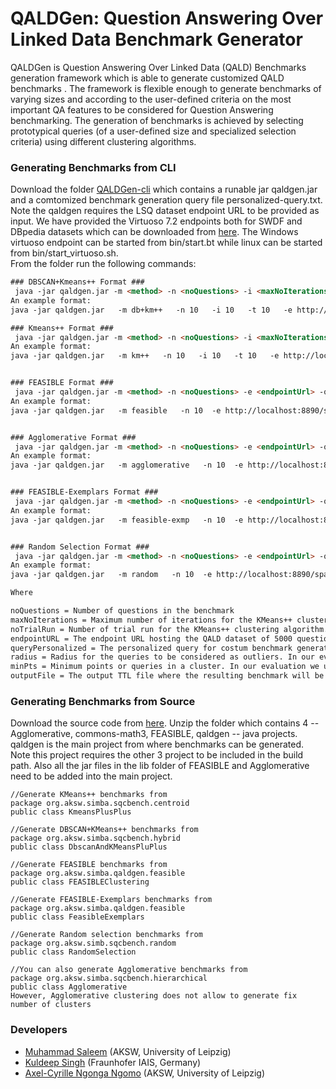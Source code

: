 # QALDGen: Question Answering Over Linked Data Benchmark Generator


QALDGen is Question Answering Over Linked Data (QALD) Benchmarks generation framework which is able to generate customized QALD benchmarks . The framework is flexible enough to generate benchmarks of varying sizes and according to the user-defined criteria on the most important QA features to be considered for Question Answering benchmarking. The generation of benchmarks is achieved by selecting prototypical queries (of a user-defined size and specialized selection criteria) using different clustering algorithms. 
 

 ### Generating Benchmarks from CLI
Download the folder [QALDGen-cli](https://hobbitdata.informatik.uni-leipzig.de/benchmarks-data/QALDGen-cli.zip) which contains a runable jar qaldgen.jar and a comtomized benchmark generation query file personalized-query.txt. Note the qaldgen requires the LSQ dataset endpoint URL to be provided as input. We have provided the Virtuoso 7.2 endpoints both for SWDF and DBpedia datasets which can be downloaded from [here](http://hobbitdata.informatik.uni-leipzig.de/qaldgen-lsq-endpoints/). The Windows virtuoso endpoint can be started from bin/start.bt while linux can be started from bin/start_virtuoso.sh.  
From the folder run the following commands: 
```html
### DBSCAN+Kmeans++ Format ### 
 java -jar qaldgen.jar -m <method> -n <noQuestions> -i <maxNoIterations> -t <noTrialRun> -e <endpointUrl> -q <queryPersonalized> -r <radius> -p <minPts> -o <outputFile>
An example format: 
java -jar qaldgen.jar   -m db+km++   -n 10   -i 10   -t 10   -e http://localhost:8890/sparql   -q personalized-query.txt   -r 1   -p 1   -o db+km++-10qa-benchmark.ttl

### Kmeans++ Format ### 
 java -jar qaldgen.jar -m <method> -n <noQuestions> -i <maxNoIterations> -t <noTrialRun> -e <endpointUrl> -q <queryPersonalized> -o <outputFile>
An example format: 
java -jar qaldgen.jar   -m km++   -n 10   -i 10   -t 10   -e http://localhost:8890/sparql   -q personalized-query.txt   -o km++-10qa-benchmark.ttl


### FEASIBLE Format ### 
 java -jar qaldgen.jar -m <method> -n <noQuestions> -e <endpointUrl> -q <queryPersonalized> -o <outputFile>
An example format: 
java -jar qaldgen.jar   -m feasible   -n 10  -e http://localhost:8890/sparql   -q personalized-query.txt   -o feasible-10qa-benchmark.ttl


### Agglomerative Format ### 
 java -jar qaldgen.jar -m <method> -n <noQuestions> -e <endpointUrl> -q <queryPersonalized> -o <outputFile>
An example format: 
java -jar qaldgen.jar   -m agglomerative   -n 10  -e http://localhost:8890/sparql   -q personalized-query.txt   -o agglomerative-10qa-benchmark.ttl


### FEASIBLE-Exemplars Format ### 
 java -jar qaldgen.jar -m <method> -n <noQuestions> -e <endpointUrl> -q <queryPersonalized> -o <outputFile>
An example format: 
java -jar qaldgen.jar   -m feasible-exmp   -n 10  -e http://localhost:8890/sparql   -q personalized-query.txt   -o feasible-exmp-10qa-benchmark.ttl


### Random Selection Format ### 
 java -jar qaldgen.jar -m <method> -n <noQuestions> -e <endpointUrl> -q <queryPersonalized> -o <outputFile>
An example format: 
java -jar qaldgen.jar   -m random   -n 10  -e http://localhost:8890/sparql   -q personalized-query.txt   -o random-10qa-benchmark.ttl

Where

noQuestions = Number of questions in the benchmark
maxNoIterations = Maximum number of iterations for the KMeans++ clustering algorithm. In our evaluation we used maxNoIterations = 10. 
noTrialRun = Number of trial run for the KMeans++ clustering algorithm. In our evaluation we used noTrialRun = 10.
endpointURL = The endpoint URL hosting the QALD dataset of 5000 questions. The benchmarks are generated from these questions. 
queryPersonalized = The personalized query for costum benchmark generation
radius = Radius for the queries to be considered as outliers. In our evaluation we used radius = 1
minPts = Minimum points or queries in a cluster. In our evaluation we used min. points = 1
outputFile = The output TTL file where the resulting benchmark will be printed

```
### Generating Benchmarks from Source 
Download the source code from [here](https://github.com/AKSW/qaldgen/blob/master/qaldgen-src.7z). Unzip the folder which contains 4 -- Agglomerative, commons-math3, FEASIBLE, qaldgen -- java projects. qaldgen is the main project from where benchmarks can be generated. Note this project requires the other 3 project to be included in the build path. Also all the jar files in the lib folder of FEASIBLE and Agglomerative need to be added into the main project.
```
//Generate KMeans++ benchmarks from 
package org.aksw.simba.sqcbench.centroid
public class KmeansPlusPlus 

//Generate DBSCAN+KMeans++ benchmarks from 
package org.aksw.simba.sqcbench.hybrid
public class DbscanAndKMeansPluPlus 

//Generate FEASIBLE benchmarks from 
package org.aksw.simba.qaldgen.feasible
public class FEASIBLEClustering 

//Generate FEASIBLE-Exemplars benchmarks from 
package org.aksw.simba.qaldgen.feasible
public class FeasibleExemplars

//Generate Random selection benchmarks from 
package org.aksw.simb.sqcbench.random
public class RandomSelection

//You can also generate Agglomerative benchmarks from 
package org.aksw.simba.sqcbench.hierarchical
public class Agglomerative
However, Agglomerative clustering does not allow to generate fix number of clusters
```
### Developers
  * [Muhammad Saleem](https://sites.google.com/site/saleemsweb/) (AKSW, University of Leipzig) 
  * [Kuldeep Singh](https://oyekuldeep.wordpress.com/) (Fraunhofer IAIS, Germany)
  * [Axel-Cyrille Ngonga Ngomo](http://aksw.org/AxelNgonga.html) (AKSW, University of Leipzig)


